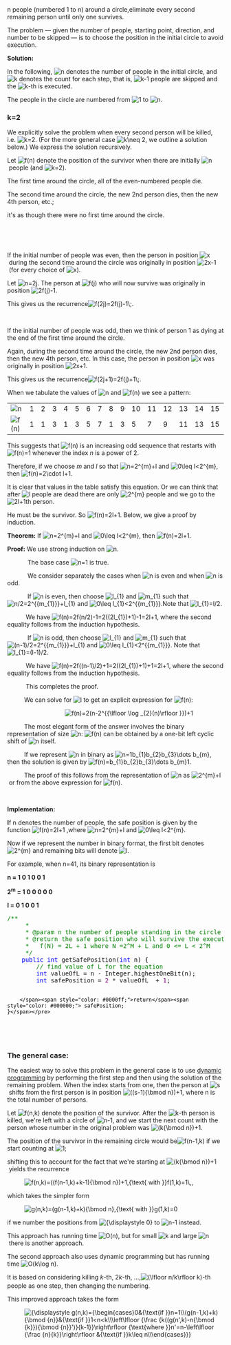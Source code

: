 <p>&nbsp;</p>
<p>n people (numbered 1 to n) around a circle,eliminate every second remaining person until only one survives.</p>
<p>The problem &mdash; given the number of people, starting point, direction, and number to be skipped &mdash; is to choose the position in the initial circle to avoid execution.</p>
<p><strong>Solution:</strong></p>
<p>In the following,&nbsp;<span class="mwe-math-element"><span class="mwe-math-mathml-inline mwe-math-mathml-a11y"><img class="mwe-math-fallback-image-inline" src="https://wikimedia.org/api/rest_v1/media/math/render/svg/a601995d55609f2d9f5e233e36fbe9ea26011b3b" alt="n" />&nbsp;denotes the number of people in the initial circle, and&nbsp;<span class="mwe-math-element"><span class="mwe-math-mathml-inline mwe-math-mathml-a11y"><img class="mwe-math-fallback-image-inline" src="https://wikimedia.org/api/rest_v1/media/math/render/svg/c3c9a2c7b599b37105512c5d570edc034056dd40" alt="k" />&nbsp;denotes the count for each step, that is,&nbsp;<span class="mwe-math-element"><span class="mwe-math-mathml-inline mwe-math-mathml-a11y"><img class="mwe-math-fallback-image-inline" src="https://wikimedia.org/api/rest_v1/media/math/render/svg/21363ebd7038c93aae93127e7d910fc1b2e2c745" alt="k-1" />&nbsp;people are skipped and the&nbsp;<span class="mwe-math-element"><span class="mwe-math-mathml-inline mwe-math-mathml-a11y"><img class="mwe-math-fallback-image-inline" src="https://wikimedia.org/api/rest_v1/media/math/render/svg/c3c9a2c7b599b37105512c5d570edc034056dd40" alt="k" />-th is executed. </span></span></span></span></span></span></span></span></p>
<p><span class="mwe-math-element"><span class="mwe-math-mathml-inline mwe-math-mathml-a11y"><span class="mwe-math-element"><span class="mwe-math-mathml-inline mwe-math-mathml-a11y"><span class="mwe-math-element"><span class="mwe-math-mathml-inline mwe-math-mathml-a11y"><span class="mwe-math-element"><span class="mwe-math-mathml-inline mwe-math-mathml-a11y">The people in the circle are numbered from&nbsp;<span class="mwe-math-element"><span class="mwe-math-mathml-inline mwe-math-mathml-a11y"><img class="mwe-math-fallback-image-inline" src="https://wikimedia.org/api/rest_v1/media/math/render/svg/92d98b82a3778f043108d4e20960a9193df57cbf" alt="1" />&nbsp;to&nbsp;<span class="mwe-math-element"><span class="mwe-math-mathml-inline mwe-math-mathml-a11y"><img class="mwe-math-fallback-image-inline" src="https://wikimedia.org/api/rest_v1/media/math/render/svg/a601995d55609f2d9f5e233e36fbe9ea26011b3b" alt="n" />.</span></span></span></span></span></span></span></span></span></span></span></span></p>
<h3><span id="k.3D2"><span id="k=2" class="mw-headline">k=2<span class="mw-editsection"><span class="mw-editsection-bracket"><span class="mw-editsection-bracket"><br /></span></span></span></span></span></h3>
<p>We explicitly solve the problem when every second person will be killed, i.e.&nbsp;<span class="mwe-math-element"><span class="mwe-math-mathml-inline mwe-math-mathml-a11y"><img class="mwe-math-fallback-image-inline" src="https://wikimedia.org/api/rest_v1/media/math/render/svg/0bd301789e1f25a3da4be297ff637754ebee5f5d" alt="k=2" />. (For the more general case&nbsp;<span class="mwe-math-element"><span class="mwe-math-mathml-inline mwe-math-mathml-a11y"><img class="mwe-math-fallback-image-inline" src="https://wikimedia.org/api/rest_v1/media/math/render/svg/954372c73b10ed948c8ed9e269aaa91a751461a3" alt="k\neq 2" />, we outline a solution below.) We express the solution recursively.</span></span></span></span></p>
<p><span class="mwe-math-element"><span class="mwe-math-mathml-inline mwe-math-mathml-a11y"><span class="mwe-math-element"><span class="mwe-math-mathml-inline mwe-math-mathml-a11y"> Let&nbsp;<span class="mwe-math-element"><span class="mwe-math-mathml-inline mwe-math-mathml-a11y"><img class="mwe-math-fallback-image-inline" src="https://wikimedia.org/api/rest_v1/media/math/render/svg/c1c49fad1eccc4e9af1e4f23f32efdc3ac4da973" alt="f(n)" />&nbsp;denote the position of the survivor when there are initially&nbsp;<span class="mwe-math-element"><span class="mwe-math-mathml-inline mwe-math-mathml-a11y"><img class="mwe-math-fallback-image-inline" src="https://wikimedia.org/api/rest_v1/media/math/render/svg/a601995d55609f2d9f5e233e36fbe9ea26011b3b" alt="n" />&nbsp;people (and&nbsp;<span class="mwe-math-element"><span class="mwe-math-mathml-inline mwe-math-mathml-a11y"><img class="mwe-math-fallback-image-inline" src="https://wikimedia.org/api/rest_v1/media/math/render/svg/0bd301789e1f25a3da4be297ff637754ebee5f5d" alt="k=2" />). </span></span></span></span></span></span></span></span></span></span></p>
<p><span class="mwe-math-element"><span class="mwe-math-mathml-inline mwe-math-mathml-a11y"><span class="mwe-math-element"><span class="mwe-math-mathml-inline mwe-math-mathml-a11y"><span class="mwe-math-element"><span class="mwe-math-mathml-inline mwe-math-mathml-a11y"><span class="mwe-math-element"><span class="mwe-math-mathml-inline mwe-math-mathml-a11y"><span class="mwe-math-element"><span class="mwe-math-mathml-inline mwe-math-mathml-a11y">The first time around the circle, all of the even-numbered people die.</span></span></span></span></span></span></span></span></span></span></p>
<p><span class="mwe-math-element"><span class="mwe-math-mathml-inline mwe-math-mathml-a11y"><span class="mwe-math-element"><span class="mwe-math-mathml-inline mwe-math-mathml-a11y"><span class="mwe-math-element"><span class="mwe-math-mathml-inline mwe-math-mathml-a11y"><span class="mwe-math-element"><span class="mwe-math-mathml-inline mwe-math-mathml-a11y"><span class="mwe-math-element"><span class="mwe-math-mathml-inline mwe-math-mathml-a11y"> The second time around the circle, the new 2nd person dies, then the new 4th person, etc.;</span></span></span></span></span></span></span></span></span></span></p>
<p><span class="mwe-math-element"><span class="mwe-math-mathml-inline mwe-math-mathml-a11y"><span class="mwe-math-element"><span class="mwe-math-mathml-inline mwe-math-mathml-a11y"><span class="mwe-math-element"><span class="mwe-math-mathml-inline mwe-math-mathml-a11y"><span class="mwe-math-element"><span class="mwe-math-mathml-inline mwe-math-mathml-a11y"><span class="mwe-math-element"><span class="mwe-math-mathml-inline mwe-math-mathml-a11y"> it's as though there were no first time around the circle.</span></span></span></span></span></span></span></span></span></span></p>
<p>&nbsp;</p>
<p>&nbsp;</p>
<p>If the initial number of people was even, then the person in position&nbsp;<span class="mwe-math-element"><span class="mwe-math-mathml-inline mwe-math-mathml-a11y"><img class="mwe-math-fallback-image-inline" src="https://wikimedia.org/api/rest_v1/media/math/render/svg/87f9e315fd7e2ba406057a97300593c4802b53e4" alt="x" />&nbsp;during the second time around the circle was originally in position&nbsp;<span class="mwe-math-element"><span class="mwe-math-mathml-inline mwe-math-mathml-a11y"><img class="mwe-math-fallback-image-inline" src="https://wikimedia.org/api/rest_v1/media/math/render/svg/75fc96485e02202cc2de34a26fe67d497bc51326" alt="2x-1" />&nbsp;(for every choice of&nbsp;<span class="mwe-math-element"><span class="mwe-math-mathml-inline mwe-math-mathml-a11y"><img class="mwe-math-fallback-image-inline" src="https://wikimedia.org/api/rest_v1/media/math/render/svg/87f9e315fd7e2ba406057a97300593c4802b53e4" alt="x" />). </span></span></span></span></span></span></p>
<p><span class="mwe-math-element"><span class="mwe-math-mathml-inline mwe-math-mathml-a11y"><span class="mwe-math-element"><span class="mwe-math-mathml-inline mwe-math-mathml-a11y"><span class="mwe-math-element"><span class="mwe-math-mathml-inline mwe-math-mathml-a11y">Let&nbsp;<span class="mwe-math-element"><span class="mwe-math-mathml-inline mwe-math-mathml-a11y"><img class="mwe-math-fallback-image-inline" src="https://wikimedia.org/api/rest_v1/media/math/render/svg/609cba968b5f800b42926aa24dc3e7230e64fd22" alt="n=2j" />. The person at&nbsp;<span class="mwe-math-element"><span class="mwe-math-mathml-inline mwe-math-mathml-a11y"><img class="mwe-math-fallback-image-inline" src="https://wikimedia.org/api/rest_v1/media/math/render/svg/92b7258a4eb6e431a851bf33bd3b8afd07094a8f" alt="f(j)" />&nbsp;who will now survive was originally in position&nbsp;<span class="mwe-math-element"><span class="mwe-math-mathml-inline mwe-math-mathml-a11y"><img class="mwe-math-fallback-image-inline" src="https://wikimedia.org/api/rest_v1/media/math/render/svg/4b738504e6ba81a1f58af006ccbd5a423403c987" alt="2f(j)-1" />. </span></span></span></span></span></span></span></span></span></span></span></span></p>
<p><span class="mwe-math-element"><span class="mwe-math-mathml-inline mwe-math-mathml-a11y"><span class="mwe-math-element"><span class="mwe-math-mathml-inline mwe-math-mathml-a11y"><span class="mwe-math-element"><span class="mwe-math-mathml-inline mwe-math-mathml-a11y"><span class="mwe-math-element"><span class="mwe-math-mathml-inline mwe-math-mathml-a11y"><span class="mwe-math-element"><span class="mwe-math-mathml-inline mwe-math-mathml-a11y"><span class="mwe-math-element"><span class="mwe-math-mathml-inline mwe-math-mathml-a11y">This gives us the recurrence</span></span></span></span></span></span></span></span></span></span></span></span><img class="mwe-math-fallback-image-inline" src="https://wikimedia.org/api/rest_v1/media/math/render/svg/8beba84c2681cd7b102ec47a37bd7fda3c53e2a8" alt="f(2j)=2f(j)-1\;." /></p>
<p>&nbsp;</p>
<p>If the initial number of people was odd, then we think of person 1 as dying at the end of the first time around the circle. </p>
<p>Again, during the second time around the circle, the new 2nd person dies, then the new 4th person, etc. In this case, the person in position&nbsp;<span class="mwe-math-element"><span class="mwe-math-mathml-inline mwe-math-mathml-a11y"><img class="mwe-math-fallback-image-inline" src="https://wikimedia.org/api/rest_v1/media/math/render/svg/87f9e315fd7e2ba406057a97300593c4802b53e4" alt="x" />&nbsp;was originally in position&nbsp;<span class="mwe-math-element"><span class="mwe-math-mathml-inline mwe-math-mathml-a11y"><img class="mwe-math-fallback-image-inline" src="https://wikimedia.org/api/rest_v1/media/math/render/svg/ec86c7ed988e98a84b2b33e07f0737a421bfba07" alt="2x+1" />. </span></span></span></span></p>
<p><span class="mwe-math-element"><span class="mwe-math-mathml-inline mwe-math-mathml-a11y"><span class="mwe-math-element"><span class="mwe-math-mathml-inline mwe-math-mathml-a11y">This gives us the recurrence</span></span></span></span><img class="mwe-math-fallback-image-inline" src="https://wikimedia.org/api/rest_v1/media/math/render/svg/c5fd4b4dadeaee48b56cf03c9d84df8e71592bd9" alt="f(2j+1)=2f(j)+1\;." /></p>
<p>When we tabulate the values of&nbsp;<span class="mwe-math-element"><span class="mwe-math-mathml-inline mwe-math-mathml-a11y"><img class="mwe-math-fallback-image-inline" src="https://wikimedia.org/api/rest_v1/media/math/render/svg/a601995d55609f2d9f5e233e36fbe9ea26011b3b" alt="n" />&nbsp;and&nbsp;<span class="mwe-math-element"><span class="mwe-math-mathml-inline mwe-math-mathml-a11y"><img class="mwe-math-fallback-image-inline" src="https://wikimedia.org/api/rest_v1/media/math/render/svg/c1c49fad1eccc4e9af1e4f23f32efdc3ac4da973" alt="f(n)" />&nbsp;we see a pattern:</span></span></span></span></p>
<table>
<tbody>
<tr>
<td><span class="mwe-math-element"><span class="mwe-math-mathml-inline mwe-math-mathml-a11y"><img class="mwe-math-fallback-image-inline" src="https://wikimedia.org/api/rest_v1/media/math/render/svg/a601995d55609f2d9f5e233e36fbe9ea26011b3b" alt="n" /></span></span></td>
<td>1</td>
<td>2</td>
<td>3</td>
<td>4</td>
<td>5</td>
<td>6</td>
<td>7</td>
<td>8</td>
<td>9</td>
<td>10</td>
<td>11</td>
<td>12</td>
<td>13</td>
<td>14</td>
<td>15</td>
<td>16</td>

</tr>
<tr>
<td><span class="mwe-math-element"><span class="mwe-math-mathml-inline mwe-math-mathml-a11y"><img class="mwe-math-fallback-image-inline" src="https://wikimedia.org/api/rest_v1/media/math/render/svg/c1c49fad1eccc4e9af1e4f23f32efdc3ac4da973" alt="f(n)" /></span></span></td>
<td>1</td>
<td>1</td>
<td>3</td>
<td>1</td>
<td>3</td>
<td>5</td>
<td>7</td>
<td>1</td>
<td>3</td>
<td>5</td>
<td>7</td>
<td>9</td>
<td>11</td>
<td>13</td>
<td>15</td>
<td>1</td>

</tr>

</tbody>

</table>
<p>This suggests that&nbsp;<span class="mwe-math-element"><span class="mwe-math-mathml-inline mwe-math-mathml-a11y"><img class="mwe-math-fallback-image-inline" src="https://wikimedia.org/api/rest_v1/media/math/render/svg/c1c49fad1eccc4e9af1e4f23f32efdc3ac4da973" alt="f(n)" />&nbsp;is an increasing odd sequence that restarts with&nbsp;<span class="mwe-math-element"><span class="mwe-math-mathml-inline mwe-math-mathml-a11y"><img class="mwe-math-fallback-image-inline" src="https://wikimedia.org/api/rest_v1/media/math/render/svg/b18729f39cdba4b90c6c24c34cf558e826d0d1f6" alt="f(n)=1" />&nbsp;whenever the index&nbsp;<em>n</em>&nbsp;is a power of 2. </span></span></span></span></p>
<p><span class="mwe-math-element"><span class="mwe-math-mathml-inline mwe-math-mathml-a11y"><span class="mwe-math-element"><span class="mwe-math-mathml-inline mwe-math-mathml-a11y">Therefore, if we choose&nbsp;<em>m</em>&nbsp;and&nbsp;<em>l</em>&nbsp;so that&nbsp;<span class="mwe-math-element"><span class="mwe-math-mathml-inline mwe-math-mathml-a11y"><img class="mwe-math-fallback-image-inline" src="https://wikimedia.org/api/rest_v1/media/math/render/svg/b65df22179bdf0e35598d93bd6703a32c03100d8" alt="n=2^{m}+l" />&nbsp;and&nbsp;<span class="mwe-math-element"><span class="mwe-math-mathml-inline mwe-math-mathml-a11y"><img class="mwe-math-fallback-image-inline" src="https://wikimedia.org/api/rest_v1/media/math/render/svg/d5189a60581e81a21347624a6b5ab932a9e59e4c" alt="0\leq l&lt;2^{m}" />, then&nbsp;<span class="mwe-math-element"><span class="mwe-math-mathml-inline mwe-math-mathml-a11y"><img class="mwe-math-fallback-image-inline" src="https://wikimedia.org/api/rest_v1/media/math/render/svg/42b018500733a6766ccf20d3ed652ae6336b73e1" alt="f(n)=2\cdot l+1" />. </span></span></span></span></span></span></span></span></span></span></p>
<p><span class="mwe-math-element"><span class="mwe-math-mathml-inline mwe-math-mathml-a11y"><span class="mwe-math-element"><span class="mwe-math-mathml-inline mwe-math-mathml-a11y"><span class="mwe-math-element"><span class="mwe-math-mathml-inline mwe-math-mathml-a11y"><span class="mwe-math-element"><span class="mwe-math-mathml-inline mwe-math-mathml-a11y"><span class="mwe-math-element"><span class="mwe-math-mathml-inline mwe-math-mathml-a11y">It is clear that values in the table satisfy this equation. Or we can think that after&nbsp;<span class="mwe-math-element"><span class="mwe-math-mathml-inline mwe-math-mathml-a11y"><img class="mwe-math-fallback-image-inline" src="https://wikimedia.org/api/rest_v1/media/math/render/svg/829091f745070b9eb97a80244129025440a1cfac" alt="l" />&nbsp;people are dead there are only&nbsp;<span class="mwe-math-element"><span class="mwe-math-mathml-inline mwe-math-mathml-a11y"><img class="mwe-math-fallback-image-inline" src="https://wikimedia.org/api/rest_v1/media/math/render/svg/667d0154f26e56e3f7979803f08afac16b4dcb16" alt="2^{m}" />&nbsp;people and we go to the&nbsp;<span class="mwe-math-element"><span class="mwe-math-mathml-inline mwe-math-mathml-a11y"><img class="mwe-math-fallback-image-inline" src="https://wikimedia.org/api/rest_v1/media/math/render/svg/ad6cc29a87d7b25ec1f294612477d5a38f59c09a" alt="2l+1" />th person. </span></span></span></span></span></span></span></span></span></span></span></span></span></span></span></span></p>
<p><span class="mwe-math-element"><span class="mwe-math-mathml-inline mwe-math-mathml-a11y"><span class="mwe-math-element"><span class="mwe-math-mathml-inline mwe-math-mathml-a11y"><span class="mwe-math-element"><span class="mwe-math-mathml-inline mwe-math-mathml-a11y"><span class="mwe-math-element"><span class="mwe-math-mathml-inline mwe-math-mathml-a11y"><span class="mwe-math-element"><span class="mwe-math-mathml-inline mwe-math-mathml-a11y"><span class="mwe-math-element"><span class="mwe-math-mathml-inline mwe-math-mathml-a11y"><span class="mwe-math-element"><span class="mwe-math-mathml-inline mwe-math-mathml-a11y"><span class="mwe-math-element"><span class="mwe-math-mathml-inline mwe-math-mathml-a11y">He must be the survivor. So&nbsp;<span class="mwe-math-element"><span class="mwe-math-mathml-inline mwe-math-mathml-a11y"><img class="mwe-math-fallback-image-inline" src="https://wikimedia.org/api/rest_v1/media/math/render/svg/dd6d4a1f2b5a1513ce9ab10163bf23fc51d948ce" alt="f(n)=2l+1" />. Below, we give a proof by induction.</span></span></span></span></span></span></span></span></span></span></span></span></span></span></span></span></span></span></p>
<p><strong>Theorem:</strong>&nbsp;If&nbsp;<span class="mwe-math-element"><span class="mwe-math-mathml-inline mwe-math-mathml-a11y"><img class="mwe-math-fallback-image-inline" src="https://wikimedia.org/api/rest_v1/media/math/render/svg/b65df22179bdf0e35598d93bd6703a32c03100d8" alt="n=2^{m}+l" />&nbsp;and&nbsp;<span class="mwe-math-element"><span class="mwe-math-mathml-inline mwe-math-mathml-a11y"><img class="mwe-math-fallback-image-inline" src="https://wikimedia.org/api/rest_v1/media/math/render/svg/d5189a60581e81a21347624a6b5ab932a9e59e4c" alt="0\leq l&lt;2^{m}" />, then&nbsp;<span class="mwe-math-element"><span class="mwe-math-mathml-inline mwe-math-mathml-a11y"><img class="mwe-math-fallback-image-inline" src="https://wikimedia.org/api/rest_v1/media/math/render/svg/dd6d4a1f2b5a1513ce9ab10163bf23fc51d948ce" alt="f(n)=2l+1" />.</span></span></span></span></span></span></p>
<p><strong>Proof:</strong>&nbsp;We use&nbsp;strong induction&nbsp;on&nbsp;<span class="mwe-math-element"><span class="mwe-math-mathml-inline mwe-math-mathml-a11y"><img class="mwe-math-fallback-image-inline" src="https://wikimedia.org/api/rest_v1/media/math/render/svg/a601995d55609f2d9f5e233e36fbe9ea26011b3b" alt="n" />. </span></span></p>
<p><span class="mwe-math-element"><span class="mwe-math-mathml-inline mwe-math-mathml-a11y">&nbsp; &nbsp; &nbsp; &nbsp; &nbsp; &nbsp; The base case&nbsp;<span class="mwe-math-element"><span class="mwe-math-mathml-inline mwe-math-mathml-a11y"><img class="mwe-math-fallback-image-inline" src="https://wikimedia.org/api/rest_v1/media/math/render/svg/d9ec7e1edc2e6d98f5aec2a39ae5f1c99d1e1425" alt="n=1" />&nbsp;is true. </span></span></span></span></p>
<p><span class="mwe-math-element"><span class="mwe-math-mathml-inline mwe-math-mathml-a11y"><span class="mwe-math-element"><span class="mwe-math-mathml-inline mwe-math-mathml-a11y">&nbsp; &nbsp; &nbsp; &nbsp; &nbsp; &nbsp; We consider separately the cases when&nbsp;<span class="mwe-math-element"><span class="mwe-math-mathml-inline mwe-math-mathml-a11y"><img class="mwe-math-fallback-image-inline" src="https://wikimedia.org/api/rest_v1/media/math/render/svg/a601995d55609f2d9f5e233e36fbe9ea26011b3b" alt="n" />&nbsp;is even and when&nbsp;<span class="mwe-math-element"><span class="mwe-math-mathml-inline mwe-math-mathml-a11y"><img class="mwe-math-fallback-image-inline" src="https://wikimedia.org/api/rest_v1/media/math/render/svg/a601995d55609f2d9f5e233e36fbe9ea26011b3b" alt="n" />&nbsp;is odd.</span></span></span></span></span></span></span></span></p>
<p>&nbsp; &nbsp; &nbsp; &nbsp; &nbsp; &nbsp; If&nbsp;<span class="mwe-math-element"><span class="mwe-math-mathml-inline mwe-math-mathml-a11y"><img class="mwe-math-fallback-image-inline" src="https://wikimedia.org/api/rest_v1/media/math/render/svg/a601995d55609f2d9f5e233e36fbe9ea26011b3b" alt="n" />&nbsp;is even, then choose&nbsp;<span class="mwe-math-element"><span class="mwe-math-mathml-inline mwe-math-mathml-a11y"><img class="mwe-math-fallback-image-inline" src="https://wikimedia.org/api/rest_v1/media/math/render/svg/29b25eeca673386d676f79dce674fe93040693eb" alt="l_{1}" />&nbsp;and&nbsp;<span class="mwe-math-element"><span class="mwe-math-mathml-inline mwe-math-mathml-a11y"><img class="mwe-math-fallback-image-inline" src="https://wikimedia.org/api/rest_v1/media/math/render/svg/31aafa60e48d39ccce922404c0b80340b2cc777a" alt="m_{1}" />&nbsp;such that&nbsp;<span class="mwe-math-element"><span class="mwe-math-mathml-inline mwe-math-mathml-a11y"><img class="mwe-math-fallback-image-inline" src="https://wikimedia.org/api/rest_v1/media/math/render/svg/2fd6343010fb386af17a62856fd112676a3f7aa1" alt="n/2=2^{{m_{1}}}+l_{1}" />&nbsp;and&nbsp;<span class="mwe-math-element"><span class="mwe-math-mathml-inline mwe-math-mathml-a11y"><img class="mwe-math-fallback-image-inline" src="https://wikimedia.org/api/rest_v1/media/math/render/svg/cae73db595a655f9cc9f0b5b9652efff28a5d116" alt="0\leq l_{1}&lt;2^{{m_{1}}}" />.</span></span></span></span></span></span></span></span></span></span><span class="mwe-math-element"><span class="mwe-math-mathml-inline mwe-math-mathml-a11y"><span class="mwe-math-element"><span class="mwe-math-mathml-inline mwe-math-mathml-a11y"><span class="mwe-math-element"><span class="mwe-math-mathml-inline mwe-math-mathml-a11y"><span class="mwe-math-element"><span class="mwe-math-mathml-inline mwe-math-mathml-a11y"><span class="mwe-math-element"><span class="mwe-math-mathml-inline mwe-math-mathml-a11y">Note that&nbsp;<span class="mwe-math-element"><span class="mwe-math-mathml-inline mwe-math-mathml-a11y"><img class="mwe-math-fallback-image-inline" src="https://wikimedia.org/api/rest_v1/media/math/render/svg/069aa97d0fcecc250f0ac344c3ffc01c9c4d7054" alt="l_{1}=l/2" />. </span></span></span></span></span></span></span></span></span></span></span></span></p>
<p><span class="mwe-math-element"><span class="mwe-math-mathml-inline mwe-math-mathml-a11y"><span class="mwe-math-element"><span class="mwe-math-mathml-inline mwe-math-mathml-a11y"><span class="mwe-math-element"><span class="mwe-math-mathml-inline mwe-math-mathml-a11y"><span class="mwe-math-element"><span class="mwe-math-mathml-inline mwe-math-mathml-a11y"><span class="mwe-math-element"><span class="mwe-math-mathml-inline mwe-math-mathml-a11y"><span class="mwe-math-element"><span class="mwe-math-mathml-inline mwe-math-mathml-a11y">&nbsp; &nbsp; &nbsp; &nbsp; &nbsp; &nbsp;We have&nbsp;<span class="mwe-math-element"><span class="mwe-math-mathml-inline mwe-math-mathml-a11y"><img class="mwe-math-fallback-image-inline" src="https://wikimedia.org/api/rest_v1/media/math/render/svg/6639ae83b9b9f50201326c0ff41ee1ef340325e5" alt="f(n)=2f(n/2)-1=2((2l_{1})+1)-1=2l+1" />, where the second equality follows from the induction hypothesis.</span></span></span></span></span></span></span></span></span></span></span></span></span></span></p>
<p>&nbsp; &nbsp; &nbsp; &nbsp; &nbsp; &nbsp; If&nbsp;<span class="mwe-math-element"><span class="mwe-math-mathml-inline mwe-math-mathml-a11y"><img class="mwe-math-fallback-image-inline" src="https://wikimedia.org/api/rest_v1/media/math/render/svg/a601995d55609f2d9f5e233e36fbe9ea26011b3b" alt="n" />&nbsp;is odd, then choose&nbsp;<span class="mwe-math-element"><span class="mwe-math-mathml-inline mwe-math-mathml-a11y"><img class="mwe-math-fallback-image-inline" src="https://wikimedia.org/api/rest_v1/media/math/render/svg/29b25eeca673386d676f79dce674fe93040693eb" alt="l_{1}" />&nbsp;and&nbsp;<span class="mwe-math-element"><span class="mwe-math-mathml-inline mwe-math-mathml-a11y"><img class="mwe-math-fallback-image-inline" src="https://wikimedia.org/api/rest_v1/media/math/render/svg/31aafa60e48d39ccce922404c0b80340b2cc777a" alt="m_{1}" />&nbsp;such that&nbsp;<span class="mwe-math-element"><span class="mwe-math-mathml-inline mwe-math-mathml-a11y"><img class="mwe-math-fallback-image-inline" src="https://wikimedia.org/api/rest_v1/media/math/render/svg/8ba574aedbde4c8bec87cce8a667eeedb84f7c58" alt="(n-1)/2=2^{{m_{1}}}+l_{1}" />&nbsp;and&nbsp;<span class="mwe-math-element"><span class="mwe-math-mathml-inline mwe-math-mathml-a11y"><img class="mwe-math-fallback-image-inline" src="https://wikimedia.org/api/rest_v1/media/math/render/svg/cae73db595a655f9cc9f0b5b9652efff28a5d116" alt="0\leq l_{1}&lt;2^{{m_{1}}}" />. Note that&nbsp;<span class="mwe-math-element"><span class="mwe-math-mathml-inline mwe-math-mathml-a11y"><img class="mwe-math-fallback-image-inline" src="https://wikimedia.org/api/rest_v1/media/math/render/svg/b3f92739fc3811f2524009abb54af4a1b4a1ee1f" alt="l_{1}=(l-1)/2" />. </span></span></span></span></span></span></span></span></span></span></span></span></p>
<p><span class="mwe-math-element"><span class="mwe-math-mathml-inline mwe-math-mathml-a11y"><span class="mwe-math-element"><span class="mwe-math-mathml-inline mwe-math-mathml-a11y"><span class="mwe-math-element"><span class="mwe-math-mathml-inline mwe-math-mathml-a11y"><span class="mwe-math-element"><span class="mwe-math-mathml-inline mwe-math-mathml-a11y"><span class="mwe-math-element"><span class="mwe-math-mathml-inline mwe-math-mathml-a11y"><span class="mwe-math-element"><span class="mwe-math-mathml-inline mwe-math-mathml-a11y">&nbsp; &nbsp; &nbsp; &nbsp; &nbsp; &nbsp;We have&nbsp;<span class="mwe-math-element"><span class="mwe-math-mathml-inline mwe-math-mathml-a11y"><img class="mwe-math-fallback-image-inline" src="https://wikimedia.org/api/rest_v1/media/math/render/svg/405c97bca01969df4cefd7d3e926921433723f59" alt="f(n)=2f((n-1)/2)+1=2((2l_{1})+1)+1=2l+1" />, where the second equality follows from the induction hypothesis.</span></span></span></span></span></span></span></span></span></span></span></span></span></span></p>
<p><span class="mwe-math-element"><span class="mwe-math-mathml-inline mwe-math-mathml-a11y"><span class="mwe-math-element"><span class="mwe-math-mathml-inline mwe-math-mathml-a11y"><span class="mwe-math-element"><span class="mwe-math-mathml-inline mwe-math-mathml-a11y"><span class="mwe-math-element"><span class="mwe-math-mathml-inline mwe-math-mathml-a11y"><span class="mwe-math-element"><span class="mwe-math-mathml-inline mwe-math-mathml-a11y"><span class="mwe-math-element"><span class="mwe-math-mathml-inline mwe-math-mathml-a11y"><span class="mwe-math-element"><span class="mwe-math-mathml-inline mwe-math-mathml-a11y">&nbsp; &nbsp; &nbsp; &nbsp; &nbsp; &nbsp;This completes the proof.</span></span></span></span></span></span></span></span></span></span></span></span></span></span></p>
<p>&nbsp; &nbsp; &nbsp; &nbsp; &nbsp; We can solve for&nbsp;<span class="mwe-math-element"><span class="mwe-math-mathml-inline mwe-math-mathml-a11y"><img class="mwe-math-fallback-image-inline" src="https://wikimedia.org/api/rest_v1/media/math/render/svg/829091f745070b9eb97a80244129025440a1cfac" alt="l" />&nbsp;to get an explicit expression for&nbsp;<span class="mwe-math-element"><span class="mwe-math-mathml-inline mwe-math-mathml-a11y"><img class="mwe-math-fallback-image-inline" src="https://wikimedia.org/api/rest_v1/media/math/render/svg/c1c49fad1eccc4e9af1e4f23f32efdc3ac4da973" alt="f(n)" />:</span></span></span></span></p>
<p>&nbsp; &nbsp; &nbsp; &nbsp; &nbsp; &nbsp; &nbsp; &nbsp; &nbsp; &nbsp; &nbsp; &nbsp; &nbsp; &nbsp; &nbsp; &nbsp; &nbsp;&nbsp;<img class="mwe-math-fallback-image-inline" src="https://wikimedia.org/api/rest_v1/media/math/render/svg/fd4a1f796181ff160f2a353cb6d4aaa3edaa767f" alt="f(n)=2(n-2^{{\lfloor \log _{2}(n)\rfloor }})+1" /></p>
<p>&nbsp; &nbsp; &nbsp; &nbsp; &nbsp; The most elegant form of the answer involves the binary representation of size&nbsp;<span class="mwe-math-element"><span class="mwe-math-mathml-inline mwe-math-mathml-a11y"><img class="mwe-math-fallback-image-inline" src="https://wikimedia.org/api/rest_v1/media/math/render/svg/a601995d55609f2d9f5e233e36fbe9ea26011b3b" alt="n" />:&nbsp;<span class="mwe-math-element"><span class="mwe-math-mathml-inline mwe-math-mathml-a11y"><img class="mwe-math-fallback-image-inline" src="https://wikimedia.org/api/rest_v1/media/math/render/svg/c1c49fad1eccc4e9af1e4f23f32efdc3ac4da973" alt="f(n)" />&nbsp;can be obtained by a one-bit left cyclic shift of&nbsp;<span class="mwe-math-element"><span class="mwe-math-mathml-inline mwe-math-mathml-a11y"><img class="mwe-math-fallback-image-inline" src="https://wikimedia.org/api/rest_v1/media/math/render/svg/a601995d55609f2d9f5e233e36fbe9ea26011b3b" alt="n" />&nbsp;itself.</span></span></span></span></span></span></p>
<p><span class="mwe-math-element"><span class="mwe-math-mathml-inline mwe-math-mathml-a11y"><span class="mwe-math-element"><span class="mwe-math-mathml-inline mwe-math-mathml-a11y"><span class="mwe-math-element"><span class="mwe-math-mathml-inline mwe-math-mathml-a11y">&nbsp; &nbsp; &nbsp; &nbsp; &nbsp; If we represent&nbsp;<span class="mwe-math-element"><span class="mwe-math-mathml-inline mwe-math-mathml-a11y"><img class="mwe-math-fallback-image-inline" src="https://wikimedia.org/api/rest_v1/media/math/render/svg/a601995d55609f2d9f5e233e36fbe9ea26011b3b" alt="n" />&nbsp;in binary as&nbsp;<span class="mwe-math-element"><span class="mwe-math-mathml-inline mwe-math-mathml-a11y"><img class="mwe-math-fallback-image-inline" src="https://wikimedia.org/api/rest_v1/media/math/render/svg/a2f9a95ba4886d271a1f6399488c2c0ff5dc24c6" alt="n=1b_{1}b_{2}b_{3}\dots b_{m}" />, then the solution is given by&nbsp;<span class="mwe-math-element"><span class="mwe-math-mathml-inline mwe-math-mathml-a11y"><img class="mwe-math-fallback-image-inline" src="https://wikimedia.org/api/rest_v1/media/math/render/svg/4bb117e6b3b80085a898004914ebb6fdb4c2174b" alt="f(n)=b_{1}b_{2}b_{3}\dots b_{m}1" />. </span></span></span></span></span></span></span></span></span></span></span></span></p>
<p><span class="mwe-math-element"><span class="mwe-math-mathml-inline mwe-math-mathml-a11y"><span class="mwe-math-element"><span class="mwe-math-mathml-inline mwe-math-mathml-a11y"><span class="mwe-math-element"><span class="mwe-math-mathml-inline mwe-math-mathml-a11y"><span class="mwe-math-element"><span class="mwe-math-mathml-inline mwe-math-mathml-a11y"><span class="mwe-math-element"><span class="mwe-math-mathml-inline mwe-math-mathml-a11y"><span class="mwe-math-element"><span class="mwe-math-mathml-inline mwe-math-mathml-a11y">&nbsp; &nbsp; &nbsp; &nbsp; &nbsp; The proof of this follows from the representation of&nbsp;<span class="mwe-math-element"><span class="mwe-math-mathml-inline mwe-math-mathml-a11y"><img class="mwe-math-fallback-image-inline" src="https://wikimedia.org/api/rest_v1/media/math/render/svg/a601995d55609f2d9f5e233e36fbe9ea26011b3b" alt="n" />&nbsp;as&nbsp;<span class="mwe-math-element"><span class="mwe-math-mathml-inline mwe-math-mathml-a11y"><img class="mwe-math-fallback-image-inline" src="https://wikimedia.org/api/rest_v1/media/math/render/svg/d5d47762830148c6b6f105d00392799cdf85b82f" alt="2^{m}+l" />&nbsp;or from the above expression for&nbsp;<span class="mwe-math-element"><span class="mwe-math-mathml-inline mwe-math-mathml-a11y"><img class="mwe-math-fallback-image-inline" src="https://wikimedia.org/api/rest_v1/media/math/render/svg/c1c49fad1eccc4e9af1e4f23f32efdc3ac4da973" alt="f(n)" />.</span></span></span></span></span></span></span></span></span></span></span></span></span></span></span></span></span></span></p>
<p>&nbsp;</p>
<p><strong>Implementation: </strong></p>
<p><strong>I</strong>f n denotes the number of people, the safe position is given by the function&nbsp;<span class="mwe-math-element"><span class="mwe-math-mathml-inline mwe-math-mathml-a11y"><img class="mwe-math-fallback-image-inline" src="https://wikimedia.org/api/rest_v1/media/math/render/svg/dd6d4a1f2b5a1513ce9ab10163bf23fc51d948ce" alt="f(n)=2l+1" />&nbsp;,where&nbsp;<span class="mwe-math-element"><span class="mwe-math-mathml-inline mwe-math-mathml-a11y"><img class="mwe-math-fallback-image-inline" src="https://wikimedia.org/api/rest_v1/media/math/render/svg/b65df22179bdf0e35598d93bd6703a32c03100d8" alt="n=2^{m}+l" />&nbsp;and&nbsp;<span class="mwe-math-element"><span class="mwe-math-mathml-inline mwe-math-mathml-a11y"><img class="mwe-math-fallback-image-inline" src="https://wikimedia.org/api/rest_v1/media/math/render/svg/d5189a60581e81a21347624a6b5ab932a9e59e4c" alt="0\leq l&lt;2^{m}" />.</span></span></span></span></span></span></p>
<p>Now if we represent the number in binary format, the first bit denotes&nbsp;<span class="mwe-math-element"><span class="mwe-math-mathml-inline mwe-math-mathml-a11y"><img class="mwe-math-fallback-image-inline" src="https://wikimedia.org/api/rest_v1/media/math/render/svg/667d0154f26e56e3f7979803f08afac16b4dcb16" alt="2^{m}" />&nbsp;and remaining bits will denote&nbsp;<span class="mwe-math-element"><span class="mwe-math-mathml-inline mwe-math-mathml-a11y"><img class="mwe-math-fallback-image-inline" src="https://wikimedia.org/api/rest_v1/media/math/render/svg/829091f745070b9eb97a80244129025440a1cfac" alt="l" />.</span></span></span></span></p>
<p><span class="mwe-math-element"><span class="mwe-math-mathml-inline mwe-math-mathml-a11y"><span class="mwe-math-element"><span class="mwe-math-mathml-inline mwe-math-mathml-a11y"> For example, when n=41, its binary representation is</span></span></span></span></p>
<p><strong>n = 1 0 1 0 0 1</strong></p>
<p><strong>2<sup>m</sup>&nbsp;= 1 0 0 0 0 0</strong></p>
<p><strong>l = 0 1 0 0 1</strong></p>
<div class="cnblogs_code">
<pre><span style="color: #008000;">/*</span><span style="color: #008000;">*
     * 
     * @param n the number of people standing in the circle
     * @return the safe position who will survive the execution 
     *   f(N) = 2L + 1 where N =2^M + L and 0 &lt;= L &lt; 2^M
     </span><span style="color: #008000;">*/</span>
    <span style="color: #0000ff;">public</span> <span style="color: #0000ff;">int</span> getSafePosition(<span style="color: #0000ff;">int</span><span style="color: #000000;"> n) {
        </span><span style="color: #008000;">//</span><span style="color: #008000;"> find value of L for the equation</span>
        <span style="color: #0000ff;">int</span> valueOfL = n -<span style="color: #000000;"> Integer.highestOneBit(n);
        </span><span style="color: #0000ff;">int</span> safePosition = <span style="color: #800080;">2</span> * valueOfL  + <span style="color: #800080;">1</span><span style="color: #000000;">;
        
        </span><span style="color: #0000ff;">return</span><span style="color: #000000;"> safePosition;
    }</span></pre>
</div>
<p><strong>&nbsp;</strong></p>
<h3><span id="The_general_case" class="mw-headline">The general case:</span></h3>
<p>The easiest way to solve this problem in the general case is to use&nbsp;<span style="text-decoration: underline;">dynamic programming</span>&nbsp;by performing the first step and then using the solution of the remaining problem. When the index starts from one, then the person at&nbsp;<span class="mwe-math-element"><span class="mwe-math-mathml-inline mwe-math-mathml-a11y"><img class="mwe-math-fallback-image-inline" src="https://wikimedia.org/api/rest_v1/media/math/render/svg/01d131dfd7673938b947072a13a9744fe997e632" alt="s" />&nbsp;shifts from the first person is in position&nbsp;<span class="mwe-math-element"><span class="mwe-math-mathml-inline mwe-math-mathml-a11y"><img class="mwe-math-fallback-image-inline" src="https://wikimedia.org/api/rest_v1/media/math/render/svg/633e3382ad17eca58f0eed77d0c9ad8f87bdede5" alt="((s-1){\bmod  n})+1" />, where n is the total number of persons. </span></span></span></span></p>
<p><span class="mwe-math-element"><span class="mwe-math-mathml-inline mwe-math-mathml-a11y"><span class="mwe-math-element"><span class="mwe-math-mathml-inline mwe-math-mathml-a11y">Let&nbsp;<span class="mwe-math-element"><span class="mwe-math-mathml-inline mwe-math-mathml-a11y"><img class="mwe-math-fallback-image-inline" src="https://wikimedia.org/api/rest_v1/media/math/render/svg/4ef1a721a08c16f494961f88532814d3939ada4c" alt="f(n,k)" />&nbsp;denote the position of the survivor. After the&nbsp;<span class="mwe-math-element"><span class="mwe-math-mathml-inline mwe-math-mathml-a11y"><img class="mwe-math-fallback-image-inline" src="https://wikimedia.org/api/rest_v1/media/math/render/svg/c3c9a2c7b599b37105512c5d570edc034056dd40" alt="k" />-th person is killed, we're left with a circle of&nbsp;<span class="mwe-math-element"><span class="mwe-math-mathml-inline mwe-math-mathml-a11y"><img class="mwe-math-fallback-image-inline" src="https://wikimedia.org/api/rest_v1/media/math/render/svg/fbd0b0f32b28f51962943ee9ede4fb34198a2521" alt="n-1" />, and we start the next count with the person whose number in the original problem was&nbsp;<span class="mwe-math-element"><span class="mwe-math-mathml-inline mwe-math-mathml-a11y"><img class="mwe-math-fallback-image-inline" src="https://wikimedia.org/api/rest_v1/media/math/render/svg/e7a87a95aa5ff9bf82bbf491d05de0be8ce065b1" alt="(k{\bmod  n})+1" />. </span></span></span></span></span></span></span></span></span></span></span></span></p>
<p><span class="mwe-math-element"><span class="mwe-math-mathml-inline mwe-math-mathml-a11y"><span class="mwe-math-element"><span class="mwe-math-mathml-inline mwe-math-mathml-a11y"><span class="mwe-math-element"><span class="mwe-math-mathml-inline mwe-math-mathml-a11y"><span class="mwe-math-element"><span class="mwe-math-mathml-inline mwe-math-mathml-a11y"><span class="mwe-math-element"><span class="mwe-math-mathml-inline mwe-math-mathml-a11y"><span class="mwe-math-element"><span class="mwe-math-mathml-inline mwe-math-mathml-a11y">The position of the survivor in the remaining circle would be<span class="mwe-math-element"><span class="mwe-math-mathml-inline mwe-math-mathml-a11y"><img class="mwe-math-fallback-image-inline" src="https://wikimedia.org/api/rest_v1/media/math/render/svg/1ff53206537da68d34dfade29810c342452a4691" alt="f(n-1,k)" />&nbsp;if we start counting at&nbsp;<span class="mwe-math-element"><span class="mwe-math-mathml-inline mwe-math-mathml-a11y"><img class="mwe-math-fallback-image-inline" src="https://wikimedia.org/api/rest_v1/media/math/render/svg/92d98b82a3778f043108d4e20960a9193df57cbf" alt="1" />; </span></span></span></span></span></span></span></span></span></span></span></span></span></span></span></span></p>
<p><span class="mwe-math-element"><span class="mwe-math-mathml-inline mwe-math-mathml-a11y"><span class="mwe-math-element"><span class="mwe-math-mathml-inline mwe-math-mathml-a11y"><span class="mwe-math-element"><span class="mwe-math-mathml-inline mwe-math-mathml-a11y"><span class="mwe-math-element"><span class="mwe-math-mathml-inline mwe-math-mathml-a11y"><span class="mwe-math-element"><span class="mwe-math-mathml-inline mwe-math-mathml-a11y"><span class="mwe-math-element"><span class="mwe-math-mathml-inline mwe-math-mathml-a11y"><span class="mwe-math-element"><span class="mwe-math-mathml-inline mwe-math-mathml-a11y"><span class="mwe-math-element"><span class="mwe-math-mathml-inline mwe-math-mathml-a11y">shifting this to account for the fact that we're starting at&nbsp;<span class="mwe-math-element"><span class="mwe-math-mathml-inline mwe-math-mathml-a11y"><img class="mwe-math-fallback-image-inline" src="https://wikimedia.org/api/rest_v1/media/math/render/svg/e7a87a95aa5ff9bf82bbf491d05de0be8ce065b1" alt="(k{\bmod  n})+1" />&nbsp;yields the recurrence</span></span></span></span></span></span></span></span></span></span></span></span></span></span></span></span></span></span></p>
<dl><dd><span class="mwe-math-element"><span class="mwe-math-mathml-inline mwe-math-mathml-a11y"><img class="mwe-math-fallback-image-inline" src="https://wikimedia.org/api/rest_v1/media/math/render/svg/9e4ae914bf1305a14f2134cb6b5ec007372671d3" alt="f(n,k)=((f(n-1,k)+k-1){\bmod  n})+1,{\text{ with }}f(1,k)=1\,," /></span></span></dd></dl>
<p>which takes the simpler form</p>
<dl><dd><span class="mwe-math-element"><span class="mwe-math-mathml-inline mwe-math-mathml-a11y"><img class="mwe-math-fallback-image-inline" src="https://wikimedia.org/api/rest_v1/media/math/render/svg/466bf5dce42cbb797e62f6209d6e638dbe17aa63" alt="g(n,k)=(g(n-1,k)+k){\bmod  n},{\text{ with }}g(1,k)=0" /></span></span></dd></dl>
<p>if we number the positions from&nbsp;<span class="mwe-math-element"><span class="mwe-math-mathml-inline mwe-math-mathml-a11y"><img class="mwe-math-fallback-image-inline" src="https://wikimedia.org/api/rest_v1/media/math/render/svg/2aae8864a3c1fec9585261791a809ddec1489950" alt="{\displaystyle 0}" />&nbsp;to&nbsp;<span class="mwe-math-element"><span class="mwe-math-mathml-inline mwe-math-mathml-a11y"><img class="mwe-math-fallback-image-inline" src="https://wikimedia.org/api/rest_v1/media/math/render/svg/fbd0b0f32b28f51962943ee9ede4fb34198a2521" alt="n-1" />&nbsp;instead.</span></span></span></span></p>
<p>This approach has&nbsp;running time&nbsp;<span class="mwe-math-element"><span class="mwe-math-mathml-inline mwe-math-mathml-a11y"><img class="mwe-math-fallback-image-inline" src="https://wikimedia.org/api/rest_v1/media/math/render/svg/34109fe397fdcff370079185bfdb65826cb5565a" alt="O(n)" />, but for small&nbsp;<span class="mwe-math-element"><span class="mwe-math-mathml-inline mwe-math-mathml-a11y"><img class="mwe-math-fallback-image-inline" src="https://wikimedia.org/api/rest_v1/media/math/render/svg/c3c9a2c7b599b37105512c5d570edc034056dd40" alt="k" />&nbsp;and large&nbsp;<span class="mwe-math-element"><span class="mwe-math-mathml-inline mwe-math-mathml-a11y"><img class="mwe-math-fallback-image-inline" src="https://wikimedia.org/api/rest_v1/media/math/render/svg/a601995d55609f2d9f5e233e36fbe9ea26011b3b" alt="n" />&nbsp;there is another approach.</span></span></span></span></span></span></p>
<p><span class="mwe-math-element"><span class="mwe-math-mathml-inline mwe-math-mathml-a11y"><span class="mwe-math-element"><span class="mwe-math-mathml-inline mwe-math-mathml-a11y"><span class="mwe-math-element"><span class="mwe-math-mathml-inline mwe-math-mathml-a11y"> The second approach also uses dynamic programming but has running time&nbsp;<span class="mwe-math-element"><span class="mwe-math-mathml-inline mwe-math-mathml-a11y"><img class="mwe-math-fallback-image-inline" src="https://wikimedia.org/api/rest_v1/media/math/render/svg/5dcf3e2dc7b376b4d26d7574a5dced51ca5909df" alt="O(k\log n)" />. </span></span></span></span></span></span></span></span></p>
<p><span class="mwe-math-element"><span class="mwe-math-mathml-inline mwe-math-mathml-a11y"><span class="mwe-math-element"><span class="mwe-math-mathml-inline mwe-math-mathml-a11y"><span class="mwe-math-element"><span class="mwe-math-mathml-inline mwe-math-mathml-a11y"><span class="mwe-math-element"><span class="mwe-math-mathml-inline mwe-math-mathml-a11y">It is based on considering killing&nbsp;<em>k</em>-th, 2<em>k</em>-th, ...,<span class="mwe-math-element"><span class="mwe-math-mathml-inline mwe-math-mathml-a11y"><img class="mwe-math-fallback-image-inline" src="https://wikimedia.org/api/rest_v1/media/math/render/svg/7bab96b09df2f168bfb8172e74be39f69ea65119" alt="(\lfloor n/k\rfloor k)" />-th people as one step, then changing the numbering.<sup class="noprint Inline-Template Template-Fact"><br /></sup></span></span></span></span></span></span></span></span></span></span></p>
<p>This improved approach takes the form</p>
<dl><dd><span class="mwe-math-element"><span class="mwe-math-mathml-inline mwe-math-mathml-a11y"><img class="mwe-math-fallback-image-inline" src="https://wikimedia.org/api/rest_v1/media/math/render/svg/84e40e8e90bcd203df63c92c868dd2ef16d7d99b" alt="{\displaystyle g(n,k)={\begin{cases}0&amp;{\text{if }}n=1\\(g(n-1,k)+k){\bmod {n}}&amp;{\text{if }}1&lt;n&lt;k\\\left\lfloor {\frac {k((g(n',k)-n{\bmod {k}}){\bmod {n}}')}{k-1}}\right\rfloor {\text{where }}n'=n-\left\lfloor {\frac {n}{k}}\right\rfloor &amp;{\text{if }}k\leq n\\\end{cases}}}" /></span></span></dd></dl>